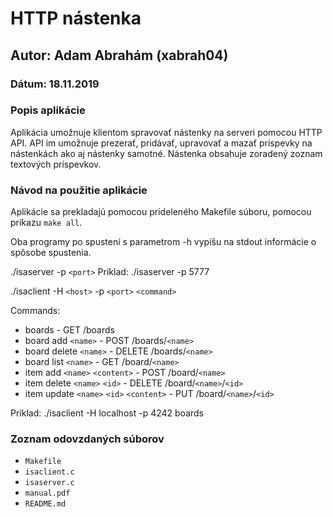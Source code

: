 # HTTP nástenka

## Autor: Adam Abrahám (xabrah04)

### Dátum: 18.11.2019

### Popis aplikácie

Aplikácia umožnuje klientom spravovať nástenky na serveri pomocou HTTP API. API im umožnuje prezerať, pridávať, upravovať a mazať príspevky na nástenkách ako aj nástenky samotné. Nástenka obsahuje zoradený zoznam textových príspevkov.

### Návod na použitie aplikácie

Aplikácie sa prekladajú pomocou prideleného Makefile súboru, pomocou príkazu `make all`.

Oba programy po spustení s parametrom -h vypíšu na stdout informácie o spôsobe spustenia.

./isaserver -p `<port>`
Príklad: ./isaserver -p 5777

./isaclient -H `<host>` -p `<port>` `<command>`

Commands:

- boards - GET /boards
- board add `<name>` - POST /boards/`<name>`
- board delete `<name>` - DELETE /boards/`<name>`
- board list `<name>` - GET /board/`<name>`
- item add `<name>` `<content>` - POST /board/`<name>`
- item delete `<name>` `<id>` - DELETE /board/`<name>`/`<id>`
- item update `<name>` `<id>` `<content>` - PUT /board/`<name>`/`<id>`

Príklad: ./isaclient -H localhost -p 4242 boards

### Zoznam odovzdaných súborov

- `Makefile`
- `isaclient.c`
- `isaserver.c`
- `manual.pdf`
- `README.md`

